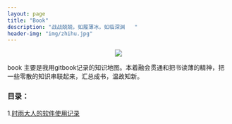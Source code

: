 ```yaml
---
layout: page
title: "Book"
description: "战战兢兢，如履薄冰，如临深渊   "
header-img: "img/zhihu.jpg"
---
```



<center>
    <p><img src="http://7xs8go.com1.z0.glb.clouddn.com/bigxiang.png" align="center"></p>
</center>
book 主要是我用gitbook记录的知识地图。本着融会贯通和把书读薄的精神，把一些零散的知识串联起来，汇总成书，温故知新。

### 目录：

1.[时雨大人的软件使用记录](/gbook/app)



